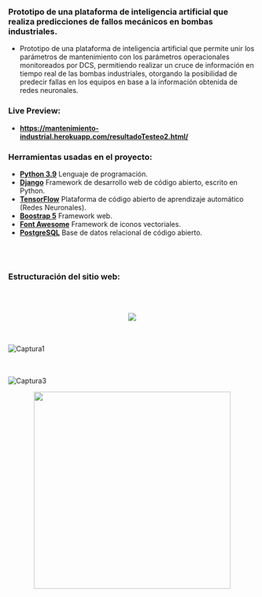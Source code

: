 ### Prototipo de una plataforma de inteligencia artificial que realiza predicciones de fallos mecánicos en bombas industriales. 
- Prototipo de una plataforma de inteligencia artificial que permite unir los parámetros de mantenimiento con los parámetros operacionales monitoreados por DCS, permitiendo realizar un cruce de información en tiempo real de las bombas industriales, otorgando la posibilidad de predecir fallas en los equipos en base a la información obtenida de redes neuronales.

### Live Preview:
- **https://mantenimiento-industrial.herokuapp.com/resultadoTesteo2.html/**

### Herramientas usadas en el proyecto:
- **[Python 3.9](https://www.python.org/)**  Lenguaje de programación.
- **[Django](https://www.djangoproject.com/)**  Framework de desarrollo web de código abierto, escrito en Python.
- **[TensorFlow](https://www.postgresql.org/)** Plataforma de código abierto de aprendizaje automático (Redes Neuronales).
- **[Boostrap 5](https://v5.getbootstrap.com/)**  Framework web.
- **[Font Awesome](https://fontawesome.com/icons?d=gallery)**  Framework de iconos vectoriales.
- **[PostgreSQL](https://www.postgresql.org/)** Base de datos relacional de código abierto.

<br> <br>
### Estructuración del sitio web:
<br> <br>
<p align="center">
  <img src="https://user-images.githubusercontent.com/61950433/149616261-55b17a89-2156-4b5e-9148-b9bf24566b5f.gif"/>
</p>

<br> <br>
![Captura1](https://user-images.githubusercontent.com/61950433/149616323-2bcb4bc7-de80-4c57-abf2-14f39e851575.PNG)

<br> <br>
![Captura3](https://user-images.githubusercontent.com/61950433/149616940-a01e942e-9986-471d-beac-e75d27b7dc61.PNG)

<p align="center">
  <img src="https://user-images.githubusercontent.com/61950433/149113105-fd627055-a953-4295-a2e7-724e7c750d9f.PNG" height="400px"/>
</p>

<br> <br>
